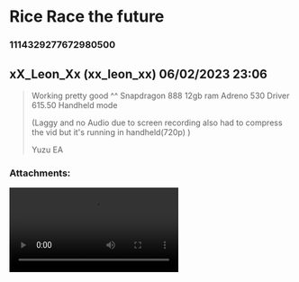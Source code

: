 # Rice Race the future
### 1114329277672980500
## xX_Leon_Xx (xx_leon_xx) 06/02/2023 23:06 

> Working pretty good ^^
> Snapdragon 888
> 12gb ram
> Adreno 530
> Driver 615.50
> Handheld mode
> 
> (Laggy and no Audio due to screen recording also had to compress the vid but it's running in handheld(720p) )
> 
> Yuzu EA
### Attachments: 
![Screen_Record_2023-06-03-00-52-24.mp4](https://yuzudiscordbackup.s3.us-west-2.amazonaws.com/files-media/1114329277672980500_Screen_Record_2023-06-03-00-52-24.mp4)


